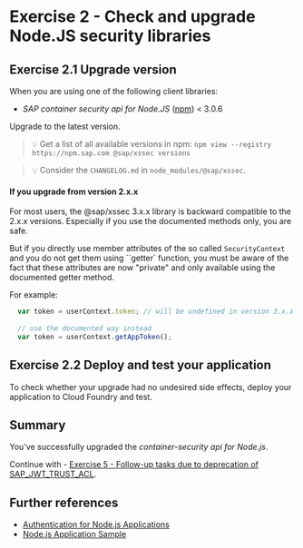 # Exercise 2 - Check and upgrade Node.JS security libraries

## Exercise 2.1 Upgrade version
When you are using one of the following client libraries:

- *SAP container security api for Node.JS* ([npm](https://www.npmjs.com/package/@sap/xssec)) < 3.0.6

Upgrade to the latest version.

> :bulb: Get a list of all available versions in npm: `npm view --registry https://npm.sap.com @sap/xssec versions`

> :bulb: Consider the ``CHANGELOG.md`` in `node_modules/@sap/xssec`.

#### If you upgrade from version 2.x.x
For most users, the @sap/xssec 3.x.x library is backward compatible to the 2.x.x versions. Especially if you use the documented methods only, you are safe.

But if you directly use member attributes of the so called `SecurityContext` and you do not get them using ``getter` function, you must be aware of the fact that these attributes are now "private" and only available using the documented getter method.

For example:
```js
  var token = userContext.token; // will be undefined in version 3.x.x
  
  // use the documented way instead
  var token = userContext.getAppToken();
```

## Exercise 2.2 Deploy and test your application

To check whether your upgrade had no undesired side effects, deploy your application to Cloud Foundry and test.

## Summary

You've successfully upgraded the *container-security api for Node.js*.

Continue with - [Exercise 5 - Follow-up tasks due to deprecation of SAP_JWT_TRUST_ACL](/exercises/ex5_sap_jwt_trust_acl/README.md).

## Further references
- [Authentication for Node.js Applications](https://help.sap.com/viewer/65de2977205c403bbc107264b8eccf4b/Cloud/en-US/4902b6e66cbd42648b5d9eaddc6a363d.html)
- [Node.js Application Sample](https://github.com/SAP-samples/teched2019-cloud-cf-product-list/tree/teched2019/samples/nodejs)
